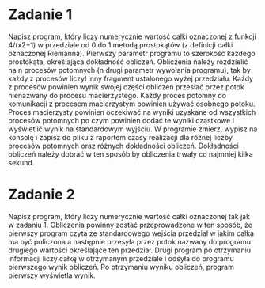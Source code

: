 # Zadanie 1
Napisz program, który liczy numerycznie wartość całki oznaczonej z funkcji 4/(x2+1) w przedziale od 0 do 1 metodą prostokątów (z definicji
całki oznaczonej Riemanna). Pierwszy parametr programu to szerokość każdego prostokąta, określająca dokładność obliczeń. Obliczenia
należy rozdzielić na n procesów potomnych (n drugi parametr wywołania programu), tak by każdy z procesów liczył inny fragment
ustalonego wyżej przedziału. Każdy z procesów powinien wynik swojej części obliczeń przesłać przez potok nienazwany do procesu
macierzystego. Każdy proces potomny do komunikacji z procesem macierzystym powinien używać osobnego potoku. Proces macierzysty
powinien oczekiwać na wyniki uzyskane od wszystkich procesów potomnych po czym powinien dodać te wyniki cząstkowe i wyświetlić
wynik na standardowym wyjściu. W programie zmierz, wypisz na konsolę i zapisz do pliku z raportem czasy realizacji dla różnej liczby
procesów potomnych oraz różnych dokładności obliczeń. Dokładności obliczeń należy dobrać w ten sposób by obliczenia trwały co
najmniej kilka sekund.

# Zadanie 2
Napisz program, który liczy numerycznie wartość całki oznaczonej tak jak w zadaniu 1. Obliczenia powinny zostać przeprowadzone w ten
sposób, że pierwszy program czyta ze standardowego wejścia przedział w jakim całka ma być policzona a następnie przesyła przez potok
nazwany do programu drugiego wartości określające ten przedział. Drugi program po otrzymaniu informacji liczy całkę w otrzymanym
przedziale i odsyła do programu pierwszego wynik obliczeń. Po otrzymaniu wyniku obliczeń, program pierwszy wyświetla wynik.
